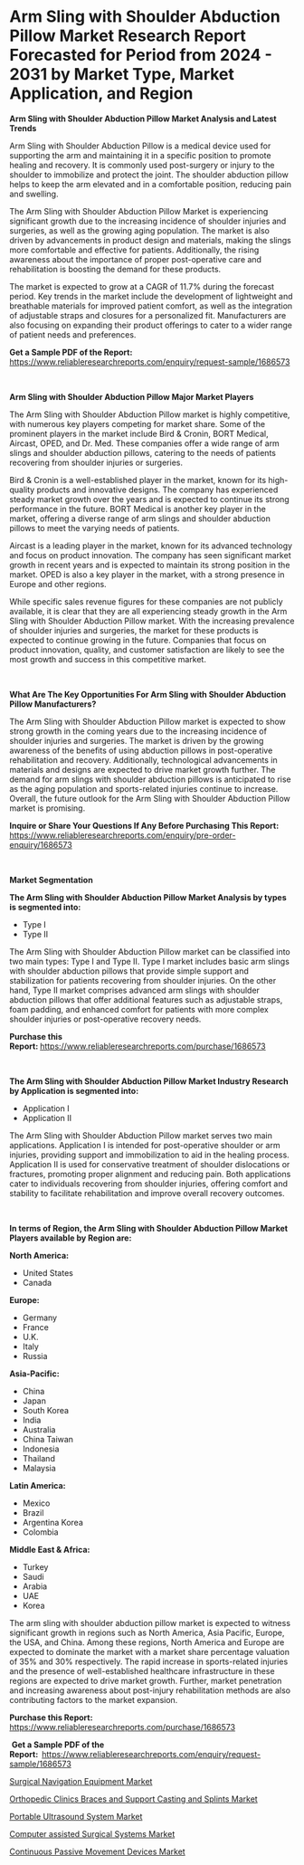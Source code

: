 <p><h1>Arm Sling with Shoulder Abduction Pillow Market Research Report Forecasted for Period from 2024 -  2031 by Market Type, Market Application, and Region</h1></p><p><strong>Arm Sling with Shoulder Abduction Pillow Market Analysis and Latest Trends</strong></p>
<p><p>Arm Sling with Shoulder Abduction Pillow is a medical device used for supporting the arm and maintaining it in a specific position to promote healing and recovery. It is commonly used post-surgery or injury to the shoulder to immobilize and protect the joint. The shoulder abduction pillow helps to keep the arm elevated and in a comfortable position, reducing pain and swelling.</p><p>The Arm Sling with Shoulder Abduction Pillow Market is experiencing significant growth due to the increasing incidence of shoulder injuries and surgeries, as well as the growing aging population. The market is also driven by advancements in product design and materials, making the slings more comfortable and effective for patients. Additionally, the rising awareness about the importance of proper post-operative care and rehabilitation is boosting the demand for these products.</p><p>The market is expected to grow at a CAGR of 11.7% during the forecast period. Key trends in the market include the development of lightweight and breathable materials for improved patient comfort, as well as the integration of adjustable straps and closures for a personalized fit. Manufacturers are also focusing on expanding their product offerings to cater to a wider range of patient needs and preferences.</p></p>
<p><strong>Get a Sample PDF of the Report:&nbsp;</strong> <a href="https://www.reliableresearchreports.com/enquiry/request-sample/1686573">https://www.reliableresearchreports.com/enquiry/request-sample/1686573</a></p>
<p>&nbsp;</p>
<p><strong>Arm Sling with Shoulder Abduction Pillow Major Market Players</strong></p>
<p><p>The Arm Sling with Shoulder Abduction Pillow market is highly competitive, with numerous key players competing for market share. Some of the prominent players in the market include Bird & Cronin, BORT Medical, Aircast, OPED, and Dr. Med. These companies offer a wide range of arm slings and shoulder abduction pillows, catering to the needs of patients recovering from shoulder injuries or surgeries.</p><p>Bird & Cronin is a well-established player in the market, known for its high-quality products and innovative designs. The company has experienced steady market growth over the years and is expected to continue its strong performance in the future. BORT Medical is another key player in the market, offering a diverse range of arm slings and shoulder abduction pillows to meet the varying needs of patients.</p><p>Aircast is a leading player in the market, known for its advanced technology and focus on product innovation. The company has seen significant market growth in recent years and is expected to maintain its strong position in the market. OPED is also a key player in the market, with a strong presence in Europe and other regions.</p><p>While specific sales revenue figures for these companies are not publicly available, it is clear that they are all experiencing steady growth in the Arm Sling with Shoulder Abduction Pillow market. With the increasing prevalence of shoulder injuries and surgeries, the market for these products is expected to continue growing in the future. Companies that focus on product innovation, quality, and customer satisfaction are likely to see the most growth and success in this competitive market.</p></p>
<p>&nbsp;</p>
<p><strong>What Are The Key Opportunities For Arm Sling with Shoulder Abduction Pillow Manufacturers?</strong></p>
<p><p>The Arm Sling with Shoulder Abduction Pillow market is expected to show strong growth in the coming years due to the increasing incidence of shoulder injuries and surgeries. The market is driven by the growing awareness of the benefits of using abduction pillows in post-operative rehabilitation and recovery. Additionally, technological advancements in materials and designs are expected to drive market growth further. The demand for arm slings with shoulder abduction pillows is anticipated to rise as the aging population and sports-related injuries continue to increase. Overall, the future outlook for the Arm Sling with Shoulder Abduction Pillow market is promising.</p></p>
<p><strong>Inquire or Share Your Questions If Any Before Purchasing This Report:</strong> <a href="https://www.reliableresearchreports.com/enquiry/pre-order-enquiry/1686573">https://www.reliableresearchreports.com/enquiry/pre-order-enquiry/1686573</a></p>
<p>&nbsp;</p>
<p><strong>Market Segmentation</strong></p>
<p><strong>The Arm Sling with Shoulder Abduction Pillow Market Analysis by types is segmented into:</strong></p>
<p><ul><li>Type I</li><li>Type II</li></ul></p>
<p><p>The Arm Sling with Shoulder Abduction Pillow market can be classified into two main types: Type I and Type II. Type I market includes basic arm slings with shoulder abduction pillows that provide simple support and stabilization for patients recovering from shoulder injuries. On the other hand, Type II market comprises advanced arm slings with shoulder abduction pillows that offer additional features such as adjustable straps, foam padding, and enhanced comfort for patients with more complex shoulder injuries or post-operative recovery needs.</p></p>
<p><strong>Purchase this Report:&nbsp;</strong><a href="https://www.reliableresearchreports.com/purchase/1686573">https://www.reliableresearchreports.com/purchase/1686573</a></p>
<p>&nbsp;</p>
<p><strong>The Arm Sling with Shoulder Abduction Pillow Market Industry Research by Application is segmented into:</strong></p>
<p><ul><li>Application I</li><li>Application II</li></ul></p>
<p><p>The Arm Sling with Shoulder Abduction Pillow market serves two main applications. Application I is intended for post-operative shoulder or arm injuries, providing support and immobilization to aid in the healing process. Application II is used for conservative treatment of shoulder dislocations or fractures, promoting proper alignment and reducing pain. Both applications cater to individuals recovering from shoulder injuries, offering comfort and stability to facilitate rehabilitation and improve overall recovery outcomes.</p></p>
<p>&nbsp;</p>
<p><strong>In terms of Region, the Arm Sling with Shoulder Abduction Pillow Market Players available by Region are:</strong></p>
<p>
    <p> <strong> North America: </strong>
        <ul>
            <li>United States</li>
            <li>Canada</li>
        </ul>
        </p> 
    <p> <strong> Europe: </strong>
        <ul>
            <li>Germany</li>
            <li>France</li>
            <li>U.K.</li>
            <li>Italy</li>
            <li>Russia</li>
        </ul>
        </p> 
    <p> <strong> Asia-Pacific: </strong>
        <ul>
            <li>China</li>
            <li>Japan</li>
            <li>South Korea</li>
            <li>India</li>
            <li>Australia</li>
            <li>China Taiwan</li>
            <li>Indonesia</li>
            <li>Thailand</li>
            <li>Malaysia</li>
        </ul>
        </p> 
    <p> <strong> Latin America: </strong>
        <ul>
            <li>Mexico</li>
            <li>Brazil</li>
            <li>Argentina Korea</li>
            <li>Colombia</li>
        </ul>
        </p> 
    <p> <strong> Middle East & Africa: </strong>
        <ul>
            <li>Turkey</li>
            <li>Saudi</li>
            <li>Arabia</li>
            <li>UAE</li>
            <li>Korea</li>
        </ul>
    </p>
    </p>
<p><p>The arm sling with shoulder abduction pillow market is expected to witness significant growth in regions such as North America, Asia Pacific, Europe, the USA, and China. Among these regions, North America and Europe are expected to dominate the market with a market share percentage valuation of 35% and 30% respectively. The rapid increase in sports-related injuries and the presence of well-established healthcare infrastructure in these regions are expected to drive market growth. Further, market penetration and increasing awareness about post-injury rehabilitation methods are also contributing factors to the market expansion.</p></p>
<p><strong>Purchase this Report: </strong><a href="https://www.reliableresearchreports.com/purchase/1686573">https://www.reliableresearchreports.com/purchase/1686573</a></p>
<p>&nbsp;<strong>Get a Sample PDF of the Report:&nbsp;&nbsp;</strong><a href="https://www.reliableresearchreports.com/enquiry/request-sample/1686573">https://www.reliableresearchreports.com/enquiry/request-sample/1686573</a></p>
<p><strong></strong></p>
<p><p><a href="https://medium.com/@anmolreportprime/surgical-navigation-equipment-market-size-market-outlook-and-market-forecast-2024-to-2031-9f2bea632c53">Surgical Navigation Equipment Market</a></p><p><a href="https://github.com/Glendatilghmankmgz0rbhwpy/Market-Research-Report-List-1/blob/main/orthopedic-clinics-braces-and-support-casting-and-splints-market.md">Orthopedic Clinics Braces and Support Casting and Splints Market</a></p><p><a href="https://medium.com/@anmolreportprime/portable-ultrasound-system-market-analysis-its-cagr-market-segmentation-and-global-industry-219b479100ac">Portable Ultrasound System Market</a></p><p><a href="https://medium.com/@anmolreportprime/computer-assisted-surgical-systems-market-comprehensive-assessment-by-type-application-and-b40673d003f9">Computer assisted Surgical Systems Market</a></p><p><a href="https://github.com/BryceTownsendr/Market-Research-Report-List-3/blob/main/continuous-passive-movement-devices-market.md">Continuous Passive Movement Devices Market</a></p></p>